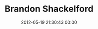 ---
title: "Brandon Shackelford"
date: 2012-05-19 21:30:43 00:00
permalink: /bshackelford
twitter: "b_shackelford"
likes: [100,258,1545,1743,1661,2213,2207,534,2087,1922,1659]
id: 468
gravatar: "http://www.gravatar.com/avatar/0af85615f3da08180ada192656fa331c"
---